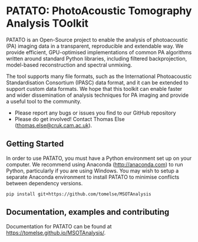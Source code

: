 # PATATO: PhotoAcoustic Tomography Analysis TOolkit

PATATO is an Open-Source project to enable the analysis of photoacoustic (PA) imaging data in a transparent, reproducible and extendable way. We provide efficient, GPU-optimised implementations of common PA algorithms written around standard Python libraries, including filtered backprojection, model-based reconstruction and spectral unmixing.

The tool supports many file formats, such as the International Photoacoustic Standardisation Consortium (IPASC) data format, and it can be extended to support custom data formats. We hope that this toolkit can enable faster and wider dissemination of analysis techniques for PA imaging and provide a useful tool to the community.

* Please report any bugs or issues you find to our GitHub repository
* Please do get involved! Contact Thomas Else (thomas.else@cruk.cam.ac.uk).

## Getting Started
In order to use PATATO, you must have a Python environment set up on your computer. We recommend using Anaconda (http://anaconda.com) to run Python, particularly if you are using Windows. You may wish to setup a separate Anaconda environment to install PATATO to minimise conflicts between dependency versions.

```shell
pip install git+https://github.com/tomelse/MSOTAnalysis
```

## Documentation, examples and contributing
Documentation for PATATO can be found at https://tomelse.github.io/MSOTAnalysis/.
